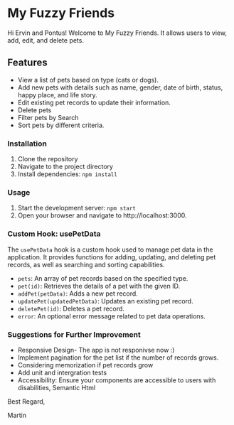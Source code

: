 # My Fuzzy Friends

Hi Ervin and Pontus!
Welcome to My Fuzzy Friends. It allows users to view, add, edit, and delete pets.

## Features

- View a list of pets based on type (cats or dogs).
- Add new pets with details such as name, gender, date of birth, status, happy place, and life story.
- Edit existing pet records to update their information.
- Delete pets
- Filter pets by Search
- Sort pets by different criteria.

### Installation

1. Clone the repository
2. Navigate to the project directory
3. Install dependencies: `npm install`

### Usage

1. Start the development server: `npm start`
2. Open your browser and navigate to http://localhost:3000.

### Custom Hook: usePetData

The `usePetData` hook is a custom hook used to manage pet data in the application. It provides functions for adding, updating, and deleting pet records, as well as searching and sorting capabilities.

- `pets`: An array of pet records based on the specified type.
- `pet(id)`: Retrieves the details of a pet with the given ID.
- `addPet(petData)`: Adds a new pet record.
- `updatePet(updatedPetData)`: Updates an existing pet record.
- `deletePet(id)`: Deletes a pet record.
- `error`: An optional error message related to pet data operations.

### Suggestions for Further Improvement

- Responsive Design- The app is not responivse now :)
- Implement pagination for the pet list if the number of records grows.
- Considering memorization if pet records grow
- Add unit and intergration tests
- Accessibility: Ensure your components are accessible to users with disabilities, Semantic Html

Best Regard,

Martin
